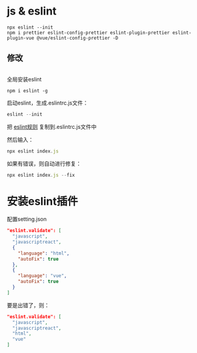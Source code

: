 # js & eslint

```
npx eslint --init
npm i prettier eslint-config-prettier eslint-plugin-prettier eslint-plugin-vue @vue/eslint-config-prettier -D
```

## 修改

```
```



全局安装eslint

```
npm i eslint -g
```

启动eslint，生成.eslintrc.js文件：

```javascript
eslint --init
```

把 [eslint规则](https://github.com/vuejs/eslint-config-vue/blob/master/index.js) 复制到.eslintrc.js文件中

然后输入：

```javascript
npx eslint index.js
```

如果有错误，则自动进行修复：

```javascript
npx eslint index.js --fix
```



# 安装eslint插件

配置setting.json

```json
"eslint.validate": [
  "javascript",
  "javascriptreact",
  {
    "language": "html",
    "autoFix": true
  },
  {
    "language": "vue",
    "autoFix": true
  }
]
```

要是出错了，则：

```json
"eslint.validate": [
  "javascript",
  "javascriptreact",
  "html",
  "vue"
]
```

